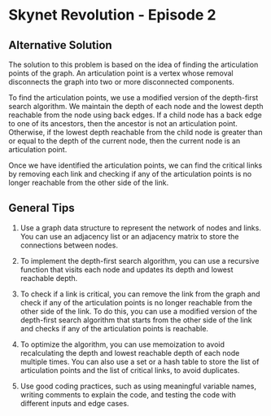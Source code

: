 # Skynet Revolution - Episode 2

## Alternative Solution

The solution to this problem is based on the idea of finding the articulation points of the graph. An articulation point is a vertex whose removal disconnects the graph into two or more disconnected components.

To find the articulation points, we use a modified version of the depth-first search algorithm. We maintain the depth of each node and the lowest depth reachable from the node using back edges. If a child node has a back edge to one of its ancestors, then the ancestor is not an articulation point. Otherwise, if the lowest depth reachable from the child node is greater than or equal to the depth of the current node, then the current node is an articulation point.

Once we have identified the articulation points, we can find the critical links by removing each link and checking if any of the articulation points is no longer reachable from the other side of the link.

## General Tips

1. Use a graph data structure to represent the network of nodes and links. You can use an adjacency list or an adjacency matrix to store the connections between nodes.

2. To implement the depth-first search algorithm, you can use a recursive function that visits each node and updates its depth and lowest reachable depth.

3. To check if a link is critical, you can remove the link from the graph and check if any of the articulation points is no longer reachable from the other side of the link. To do this, you can use a modified version of the depth-first search algorithm that starts from the other side of the link and checks if any of the articulation points is reachable.

4. To optimize the algorithm, you can use memoization to avoid recalculating the depth and lowest reachable depth of each node multiple times. You can also use a set or a hash table to store the list of articulation points and the list of critical links, to avoid duplicates.

5. Use good coding practices, such as using meaningful variable names, writing comments to explain the code, and testing the code with different inputs and edge cases.